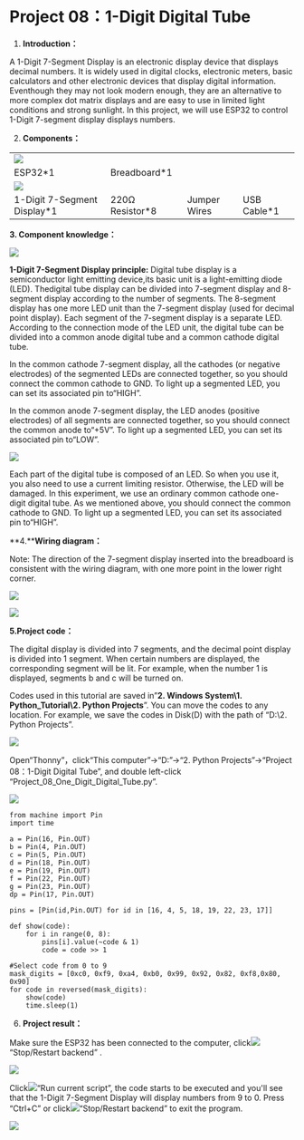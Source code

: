 # Project 08：1-Digit Digital Tube

1.  **Introduction：**

A 1-Digit 7-Segment Display is an electronic display device that
displays decimal numbers. It is widely used in digital clocks,
electronic meters, basic calculators and other electronic devices that
display digital information. Eventhough they may not look modern enough,
they are an alternative to more complex dot matrix displays and are easy
to use in limited light conditions and strong sunlight. In this project,
we will use ESP32 to control 1-Digit 7-segment display displays numbers.

2.  **Components：**

|                                    |                        |                        |                        |
| ---------------------------------- | ---------------------- | ---------------------- | ---------------------- |
| ![](/media/e380dd26e4825be9a768973802a55fe6.png) |                        |                        |
| ESP32\*1                           | Breadboard\*1          |                        |                        |
| ![](/media/7dcbd02995be3c142b2f97df7f7c03ce.png) |
| 1-Digit 7-Segment Display\*1       | 220Ω Resistor\*8       | Jumper Wires           | USB Cable\*1           |

**3. Component knowledge：**

![](/media/e44a0f27beec739ee13e68c04865989f.png)

**1-Digit 7-Segment Display principle:** Digital tube display is a
semiconductor light emitting device,its basic unit is a light-emitting
diode (LED). Thedigital tube display can be divided into 7-segment
display and 8-segment display according to the number of segments. The
8-segment display has one more LED unit than the 7-segment display (used
for decimal point display). Each segment of the 7-segment display is a
separate LED. According to the connection mode of the LED unit, the
digital tube can be divided into a common anode digital tube and a
common cathode digital tube.

In the common cathode 7-segment display, all the cathodes (or negative
electrodes) of the segmented LEDs are connected together, so you should
connect the common cathode to GND. To light up a segmented LED, you can
set its associated pin to“HIGH”.

In the common anode 7-segment display, the LED anodes (positive
electrodes) of all segments are connected together, so you should
connect the common anode to“+5V”. To light up a segmented LED, you can
set its associated pin to“LOW”.

![](/media/28fd057848fbe0e8c8e3362768e7aa44.png)

Each part of the digital tube is composed of an LED. So when you use it,
you also need to use a current limiting resistor. Otherwise, the LED
will be damaged. In this experiment, we use an ordinary common cathode
one-digit digital tube. As we mentioned above, you should connect the
common cathode to GND. To light up a segmented LED, you can set its
associated pin to“HIGH”.

**4.****Wiring diagram：**

Note: The direction of the 7-segment display inserted into the
breadboard is consistent with the wiring diagram, with one more point in
the lower right corner.

![](/media/631ee0861da60ed02d191de0e0e210d9.png)

![](/media/5f01d1eea2bb207f19dee4f437f93bc8.png)

**5.Project code：**

The digital display is divided into 7 segments, and the decimal point
display is divided into 1 segment. When certain numbers are displayed,
the corresponding segment will be lit. For example, when the number 1 is
displayed, segments b and c will be turned on.

Codes used in this tutorial are saved in”**2. Windows System\\1.
Python\_Tutorial\\2. Python Projects**”. You can move the codes to any
location. For example, we save the codes in Disk(D) with the path of
“D:\\2. Python Projects”.

![](/media/906b7d4391131929a6b0726f7f5bab30.png)

Open“Thonny”，click“This computer”→“D:”→“2. Python Projects”→“Project
08：1-Digit Digital Tube”, and double left-click
“Project\_08\_One\_Digit\_Digital\_Tube.py”.

![](/media/3be7059c709f19115166838408aee85f.png)

    from machine import Pin
    import time
    
    a = Pin(16, Pin.OUT)
    b = Pin(4, Pin.OUT)
    c = Pin(5, Pin.OUT)
    d = Pin(18, Pin.OUT)
    e = Pin(19, Pin.OUT)
    f = Pin(22, Pin.OUT)
    g = Pin(23, Pin.OUT)
    dp = Pin(17, Pin.OUT)
    
    pins = [Pin(id,Pin.OUT) for id in [16, 4, 5, 18, 19, 22, 23, 17]]
    
    def show(code):
        for i in range(0, 8):
            pins[i].value(~code & 1)
            code = code >> 1
    
    #Select code from 0 to 9
    mask_digits = [0xc0, 0xf9, 0xa4, 0xb0, 0x99, 0x92, 0x82, 0xf8,0x80, 0x90]
    for code in reversed(mask_digits):
        show(code)
        time.sleep(1)

6.  **Project result：**

Make sure the ESP32 has been connected to the computer,
click![](/media/27451c8a9c13e29d02bc0f5831cfaf1f.png)“Stop/Restart backend” .

![](/media/7be4c73143be588035ba0e6d0e1c6fe4.png)

Click![](/media/da852227207616ccd9aff28f19e02690.png)“Run current script”, the code starts to be
executed and you'll see that the 1-Digit 7-Segment Display will display
numbers from 9 to 0. Press “Ctrl+C” or
click![](/media/27451c8a9c13e29d02bc0f5831cfaf1f.png)“Stop/Restart backend” to exit the
program.

![](/media/c84378a13a1f9b578d8edb57baaafd47.png)
